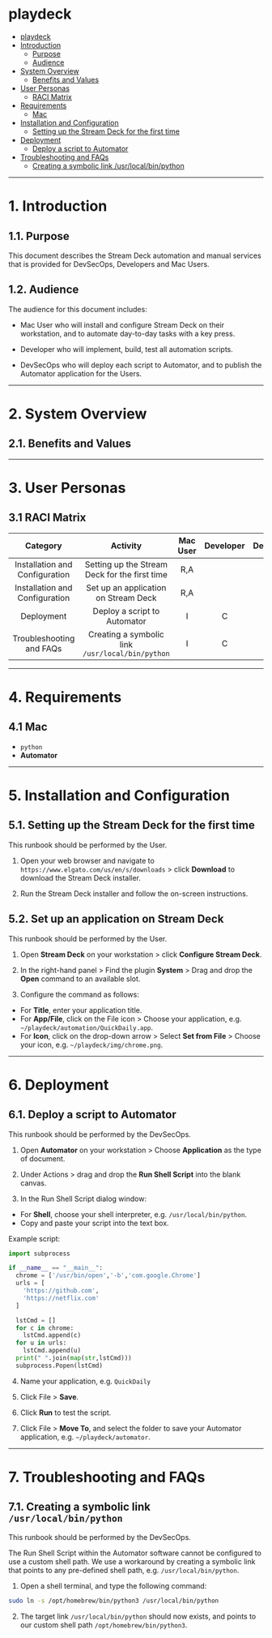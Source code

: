# playdeck

<!-- TOC -->

- [playdeck](#playdeck)
- [Introduction](#introduction)
  - [Purpose](#purpose)
  - [Audience](#audience)
- [System Overview](#system-overview)
  - [Benefits and Values](#benefits-and-values)
- [User Personas](#user-personas)
  - [RACI Matrix](#raci-matrix)
- [Requirements](#requirements)
  - [Mac](#mac)
- [Installation and Configuration](#installation-and-configuration)
  - [Setting up the Stream Deck for the first time](#setting-up-the-stream-deck-for-the-first-time)
- [Deployment](#deployment)
  - [Deploy a script to Automator](#deploy-a-script-to-automator)
- [Troubleshooting and FAQs](#troubleshooting-and-faqs)
  - [Creating a symbolic link /usr/local/bin/python](#creating-a-symbolic-link-usrlocalbinpython)

<!-- /TOC -->

---
# 1. Introduction
## 1.1. Purpose

This document describes the Stream Deck automation and manual services that is provided for DevSecOps, Developers and Mac Users.

## 1.2. Audience

The audience for this document includes:

* Mac User who will install and configure Stream Deck on their workstation, and to automate day-to-day tasks with a key press.

* Developer who will implement, build, test all automation scripts.

* DevSecOps who will deploy each script to Automator, and to publish the Automator application for the Users.

---
# 2. System Overview
## 2.1. Benefits and Values

---
# 3. User Personas
## 3.1 RACI Matrix

|            Category            |                     Activity                     | Mac User | Developer | DevSecOps |
|:------------------------------:|:------------------------------------------------:|:--------:|:---------:|:---------:|
| Installation and Configuration |  Setting up the Stream Deck for the first time   |   R,A    |           |           |
| Installation and Configuration |       Set up an application on Stream Deck       |   R,A    |           |           |
|           Deployment           |           Deploy a script to Automator           |    I     |     C     |    R,A    |
|    Troubleshooting and FAQs    | Creating a symbolic link `/usr/local/bin/python` |    I     |     C     |    R,A    |


---
# 4. Requirements
## 4.1 Mac

* `python`
* **Automator**

---
# 5. Installation and Configuration
## 5.1. Setting up the Stream Deck for the first time

This runbook should be performed by the User.

1. Open your web browser and navigate to `https://www.elgato.com/us/en/s/downloads` > click **Download** to download the Stream Deck installer.

2. Run the Stream Deck installer and follow the on-screen instructions.

## 5.2. Set up an application on Stream Deck

This runbook should be performed by the User.

1. Open **Stream Deck** on your workstation > click **Configure Stream Deck**.

2. In the right-hand panel > Find the plugin **System** > Drag and drop the **Open** command to an available slot.

3. Configure the command as follows:
  - For **Title**, enter your application title.
  - For **App/File**, click on the File icon > Choose your application, e.g. `~/playdeck/automation/QuickDaily.app`.
  - For **Icon**, click on the drop-down arrow > Select **Set from File** > Choose your icon, e.g. `~/playdeck/img/chrome.png`.

---
# 6. Deployment
## 6.1. Deploy a script to Automator

This runbook should be performed by the DevSecOps.

1. Open **Automator** on your workstation > Choose **Application** as the type of document.

2. Under Actions > drag and drop the **Run Shell Script** into the blank canvas.

3. In the Run Shell Script dialog window:
  - For **Shell**, choose your shell interpreter, e.g. `/usr/local/bin/python`.
  - Copy and paste your script into the text box.

Example script:

```py
import subprocess

if __name__ == "__main__":
  chrome = ['/usr/bin/open','-b','com.google.Chrome']
  urls = [
    'https://github.com',
    'https://netflix.com'
  ]

  lstCmd = []
  for c in chrome:
    lstCmd.append(c)
  for u in urls:
    lstCmd.append(u)
  print(" ".join(map(str,lstCmd)))
  subprocess.Popen(lstCmd)
```

4. Name your application, e.g. `QuickDaily`

5. Click File > **Save**.

6. Click **Run** to test the script.

7. Click File > **Move To**, and select the folder to save your Automator application, e.g. `~/playdeck/automator`.

---
# 7. Troubleshooting and FAQs
## 7.1. Creating a symbolic link `/usr/local/bin/python`

This runbook should be performed by the DevSecOps.

The Run Shell Script within the Automator software cannot be configured to use a custom shell path. We use a workaround by creating a symbolic link that points to any pre-defined shell path, e.g. `/usr/local/bin/python`.

1. Open a shell terminal, and type the following command:

```sh
sudo ln -s /opt/homebrew/bin/python3 /usr/local/bin/python
```

2. The target link `/usr/local/bin/python` should now exists, and points to our custom shell path `/opt/homebrew/bin/python3`.